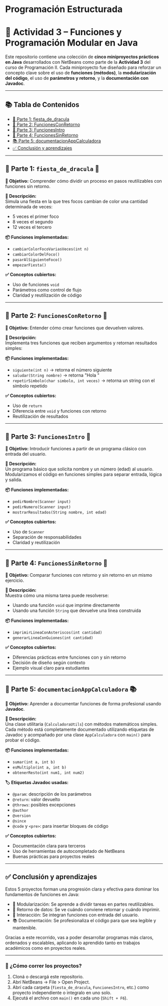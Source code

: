 # Programación Estructurada

# 🧠 Actividad 3 – Funciones y Programación Modular en Java

Este repositorio contiene una colección de **cinco miniproyectos prácticos en Java** desarrollados con NetBeans como parte de la **Actividad 3** del curso de Programación II. Cada miniproyecto fue diseñado para reforzar un concepto clave sobre el uso de **funciones (métodos)**, la **modularización del código**, el uso de **parámetros y retorno**, y la **documentación con Javadoc**.

---

## 📚 Tabla de Contenidos

- [🎉 Parte 1: fiesta_de_dracula](#parte-1-fiesta_de_dracula)
- [🔁 Parte 2: FuncionesConRetorno](#parte-2-funcionesconretorno)
- [👤 Parte 3: FuncionesIntro](#parte-3-funcionesintro)
- [📣 Parte 4: FuncionesSinRetorno](#parte-4-funcionessinretorno)
- [📚 Parte 5: documentacionAppCalculadora](#parte-5-documentacionappcalculadora)
- [✅ Conclusión y aprendizajes](#conclusión-y-aprendizajes)

---

## 🧩 Parte 1: `fiesta_de_dracula` 🦇

**🎯 Objetivo:** Comprender cómo dividir un proceso en pasos reutilizables con funciones sin retorno.

**📖 Descripción:**  
Simula una fiesta en la que tres focos cambian de color una cantidad determinada de veces:  
- 5 veces el primer foco  
- 8 veces el segundo  
- 12 veces el tercero  

**📦 Funciones implementadas:**
- `cambiarColorFocoVariasVeces(int n)`
- `cambiarColorDelFoco()`
- `pasarAlSiguienteFoco()`
- `empezarFiesta()`

**✅ Conceptos cubiertos:**
- Uso de funciones `void`  
- Parámetros como control de flujo  
- Claridad y reutilización de código  

---

## 🧩 Parte 2: `FuncionesConRetorno` 🔁

**🎯 Objetivo:** Entender cómo crear funciones que devuelven valores.

**📖 Descripción:**  
Implementa tres funciones que reciben argumentos y retornan resultados simples:

**📦 Funciones implementadas:**
- `siguiente(int n)` → retorna el número siguiente  
- `saludar(String nombre)` → retorna "Hola <nombre>"  
- `repetirSimbolo(char simbolo, int veces)` → retorna un string con el símbolo repetido  

**✅ Conceptos cubiertos:**
- Uso de `return`  
- Diferencia entre `void` y funciones con retorno  
- Reutilización de resultados  

---

## 🧩 Parte 3: `FuncionesIntro` 👤

**🎯 Objetivo:** Introducir funciones a partir de un programa clásico con entrada del usuario.

**📖 Descripción:**  
Un programa básico que solicita nombre y un número (edad) al usuario. Modularizamos el código en funciones simples para separar entrada, lógica y salida.

**📦 Funciones implementadas:**
- `pedirNombre(Scanner input)`  
- `pedirNumero(Scanner input)`  
- `mostrarResultados(String nombre, int edad)`  

**✅ Conceptos cubiertos:**
- Uso de `Scanner`  
- Separación de responsabilidades  
- Claridad y reutilización  

---

## 🧩 Parte 4: `FuncionesSinRetorno` 📣

**🎯 Objetivo:** Comparar funciones con retorno y sin retorno en un mismo ejercicio.

**📖 Descripción:**  
Muestra cómo una misma tarea puede resolverse:
- Usando una función `void` que imprime directamente
- Usando una función `String` que devuelve una línea construida

**📦 Funciones implementadas:**
- `imprimirLineaConAsteriscos(int cantidad)`  
- `generarLineaConGuiones(int cantidad)`  

**✅ Conceptos cubiertos:**
- Diferencias prácticas entre funciones con y sin retorno  
- Decisión de diseño según contexto  
- Ejemplo visual claro para estudiantes  

---

## 🧩 Parte 5: `documentacionAppCalculadora` 📚

**🎯 Objetivo:** Aprender a documentar funciones de forma profesional usando **Javadoc**.

**📖 Descripción:**  
Una clase utilitaria (`CalculadoraUtils`) con métodos matemáticos simples. Cada método está completamente documentado utilizando etiquetas de Javadoc y acompañado por una clase `AppCalculadora` con `main()` para probar el código.

**📦 Funciones implementadas:**
- `sumar(int a, int b)`  
- `esMultiplo(int a, int b)`  
- `obtenerResto(int num1, int num2)`  

**🏷️ Etiquetas Javadoc usadas:**
- `@param`: descripción de los parámetros  
- `@return`: valor devuelto  
- `@throws`: posibles excepciones  
- `@author`  
- `@version`  
- `@since`  
- `@code` y `<pre>`: para insertar bloques de código

**✅ Conceptos cubiertos:**
- Documentación clara para terceros  
- Uso de herramientas de autocompletado de NetBeans  
- Buenas prácticas para proyectos reales  

---

## ✅ Conclusión y aprendizajes

Estos 5 proyectos forman una progresión clara y efectiva para dominar los fundamentos de funciones en Java:

- 🧱 Modularización: Se aprende a dividir tareas en partes reutilizables.
- 🔁 Retorno de datos: Se ve cuándo conviene retornar y cuándo imprimir.
- 💬 Interacción: Se integran funciones con entrada del usuario.
- 📚 Documentación: Se profesionaliza el código para que sea legible y mantenible.

Gracias a este recorrido, vas a poder desarrollar programas más claros, ordenados y escalables, aplicando lo aprendido tanto en trabajos académicos como en proyectos reales.

---

### 🧪 ¿Cómo correr los proyectos?

1. Cloná o descargá este repositorio.
2. Abrí NetBeans → File > Open Project.
3. Abrí cada carpeta (`fiesta_de_dracula`, `FuncionesIntro`, etc.) como proyecto independiente o integralo en uno solo.
4. Ejecutá el archivo con `main()` en cada uno (`Shift + F6`).



